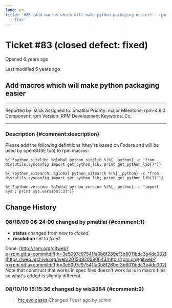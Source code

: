 ```yaml
---
lang: en
title: '#83 (Add macros which will make python packaging easier) - rpm
  - Trac'
---
```


Ticket \#83 (closed defect: fixed)
==================================

Opened 6 years ago

Last modified 5 years ago

Add macros which will make python packaging easier
--------------------------------------------------

  -------------- ------- -------------- -----------------
  Reported by:   stick   Assigned to:   pmatilai
  Priority:      major   Milestone:     rpm-4.8.0
  Component:     rpm     Version:       RPM Development
  Keywords:              Cc:            
                                        
  -------------- ------- -------------- -----------------

### Description {#comment:description}

Please add the following definitions (they\'re based on Fedora and will
be used by openSUSE too) to rpm macros:

`%{!?python_sitelib: %global python_sitelib %(%{__python} -c "from distutils.sysconfig import get_python_lib; print get_python_lib()")}`

`%{!?python_sitearch: %global python_sitearch %(%{__python} -c "from distutils.sysconfig import get_python_lib; print get_python_lib(1)")}`

`%{!?python_version: %global python_version %(%{__python} -c "import sys ; print sys.version[:3]")}`

Change History
--------------

### 08/18/09 06:24:00 changed by pmatilai {#comment:1}

-   **status** changed from *new* to *closed*.
-   **resolution** set to *fixed*.

Done:
[http://rpm.org/gitweb?p=rpm.git;a=commitdiff;h=3e5097c97541fa0b8f289ef3b6011bdc3b4dc002](https://web.archive.org/web/20150920090643/http://rpm.org/gitweb?p=rpm.git;a=commitdiff;h=3e5097c97541fa0b8f289ef3b6011bdc3b4dc002)
Note that construct that works in spec files doesn\'t work as is in
macro files so what\'s added is slightly different.

### 08/10/10 15:15:36 changed by wis3384 {#comment:2}

> [htc evo
> cases](https://web.archive.org/web/20150920090643/http://htcevo4gcase.com/)
> Changed 1 year ago by admin
